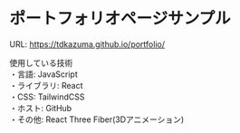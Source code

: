 # ポートフォリオページサンプル
URL: https://tdkazuma.github.io/portfolio/

使用している技術<br>
・言語: JavaScript<br>
・ライブラリ: React<br>
・CSS: TailwindCSS <br>
・ホスト: GitHub<br>
・その他: React Three Fiber(3Dアニメーション) <br>
